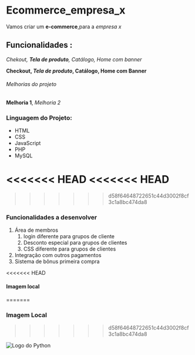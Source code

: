 # Ecommerce_empresa_x

Vamos criar um **e-commerce**,para a *empresa x*

## Funcionalidades :

_Chekout, **Tela de produto**, Catálogo, Home com banner_

**Checkout, _Tela de produto_, Catálogo, Home com Banner**

###### Melhorias do projeto

__Melhoria 1__, _Melhoria 2_

### Linguagem do Projeto:

* HTML
* CSS
* JavaScript
* PHP
* MySQL

<<<<<<< HEAD
<<<<<<< HEAD
=======
>>>>>>> d58f64648722651c44d3002f8cf3c1a8bc474da8
### Funcionalidades a desenvolver

1. Área de membros
    1. login diferente para grupos de cliente
    2. Desconto especial para grupos de clientes
    3. CSS diferente para grupos de clientes
2. Integração com outros pagamentos
3. Sistema de bônus primeira compra

<<<<<<< HEAD
#### Imagem local
=======
### Imagem Local
>>>>>>> d58f64648722651c44d3002f8cf3c1a8bc474da8

![Logo do Python](img/python.png)

